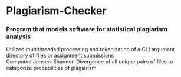 # Plagiarism-Checker
### Program that models software for statistical plagiarism analysis  
Utilized multithreaded processing and tokenization of a CLI argument directory of files or assignment submissions  
Computed Jensen-Shannon Divergence of all unique pairs of files to categorize probabilities of plagiarism
